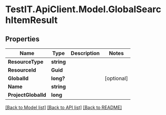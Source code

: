 # TestIT.ApiClient.Model.GlobalSearchItemResult

## Properties

Name | Type | Description | Notes
------------ | ------------- | ------------- | -------------
**ResourceType** | **string** |  | 
**ResourceId** | **Guid** |  | 
**GlobalId** | **long?** |  | [optional] 
**Name** | **string** |  | 
**ProjectGlobalId** | **long** |  | 

[[Back to Model list]](../README.md#documentation-for-models) [[Back to API list]](../README.md#documentation-for-api-endpoints) [[Back to README]](../README.md)

